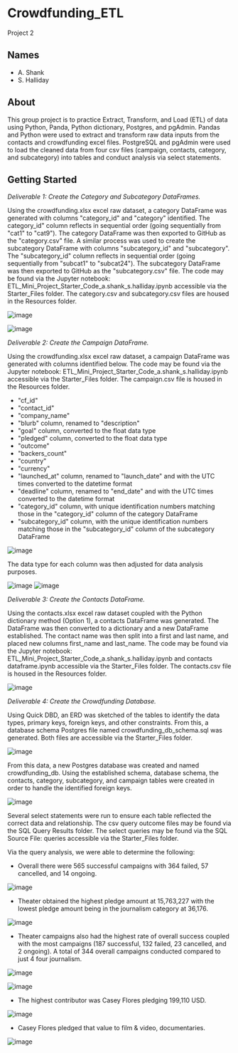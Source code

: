 # Crowdfunding_ETL
Project 2

## Names
* A. Shank
* S. Halliday

## About
This group project is to practice Extract, Transform, and Load (ETL) of data using Python, Panda, Python dictionary, Postgres, and pgAdmin. Pandas and Python were used to extract and transform raw data inputs from the contacts and crowdfunding excel files. PostgreSQL and pgAdmin were used to load the cleaned data from four csv files (campaign, contacts, category, and subcategory) into tables and conduct analysis via select statements.    

## Getting Started
_Deliverable 1: Create the Category and Subcategory DataFrames._

Using the crowdfunding.xlsx excel raw dataset, a category DataFrame was generated with columns "category_id" and "category" identified. The category_id" column reflects in sequential order (going sequentially from "cat1" to "cat9"). The category DataFrame was then exported to GitHub as the "category.csv" file. A similar process was used to create the subcategory DataFrame with columns "subcategory_id" and "subcategory". The "subcategory_id" column reflects in sequential order (going sequentially from "subcat1" to "subcat24"). The subcategory DataFrame was then exported to GitHub as the "subcategory.csv" file.
The code may be found via the Jupyter notebook: ETL_Mini_Project_Starter_Code_a.shank_s.halliday.ipynb accessible via the Starter_Files folder. The category.csv and subcategory.csv files are housed in the Resources folder. 

![image](https://github.com/amshank1979/Crowdfunding_ETL/assets/133922704/428b6810-35b8-49b8-b912-c560980c4051)

![image](https://github.com/amshank1979/Crowdfunding_ETL/assets/133922704/477d0090-e3ea-471a-a7f4-a9b6f379a8ef)


_Deliverable 2: Create the Campaign DataFrame._

Using the crowdfunding.xlsx excel raw dataset, a campaign DataFrame was generated with columns identified below. The code may be found via the Jupyter notebook: ETL_Mini_Project_Starter_Code_a.shank_s.halliday.ipynb accessible via the Starter_Files folder. The campaign.csv file is housed in the Resources folder.

* "cf_id" 
* "contact_id" 
* "company_name" 
* "blurb" column, renamed to "description"
* "goal" column, converted to the float data type
* "pledged" column, converted to the float data type
* "outcome"
* "backers_count"
* "country"
* "currency"
* "launched_at" column, renamed to "launch_date" and with the UTC times converted to the datetime format
* "deadline" column, renamed to "end_date" and with the UTC times converted to the datetime format
* "category_id" column, with unique identification numbers matching those in the "category_id" column of the category DataFrame
* "subcategory_id" column, with the unique identification numbers matching those in the "subcategory_id" column of the subcategory DataFrame

![image](https://github.com/amshank1979/Crowdfunding_ETL/assets/133922704/d0409a90-a719-4188-b4ed-09a5fd6ec9db)

The data type for each column was then adjusted for data analysis purposes. 

![image](https://github.com/Mepseha/Mars_News/assets/133922704/a8efb8cc-a95b-4bd0-91c4-e84144f9fa1b)
![image](https://github.com/Mepseha/Mars_News/assets/133922704/54fa84b2-6a5d-41e3-a2a6-fcfa31e184d3)

_Deliverable 3: Create the Contacts DataFrame._

Using the contacts.xlsx excel raw dataset coupled with the Python dictionary method (Option 1), a contacts DataFrame was generated. The DataFrame was then converted to a dictionary and a new DataFrame established. The contact name was then split into a first and last name, and placed new columns first_name and last_name. The code may be found via the Jupyter notebook: ETL_Mini_Project_Starter_Code_a.shank_s.halliday.ipynb and contacts dataframe.ipynb accessible via the Starter_Files folder. The contacts.csv file is housed in the Resources folder.

![image](https://github.com/amshank1979/Crowdfunding_ETL/assets/133922704/cdf68a92-910d-4dc3-a36c-99b7788b1aeb)

_Deliverable 4: Create the Crowdfunding Database._

Using Quick DBD, an ERD was sketched of the tables to identify the data types, primary keys, foreign keys, and other constraints. From this, a database schema Postgres file named crowdfunding_db_schema.sql was generated. Both files are accessible via the Starter_Files folder. 

![image](https://github.com/amshank1979/Crowdfunding_ETL/assets/133922704/880b0b4b-d761-4326-b1f3-c320f69218a0)

From this data, a new Postgres database was created and named crowdfunding_db. Using the established schema, database schema, the contacts, category, subcategory, and campaign tables were created in order to handle the identified foreign keys.

![image](https://github.com/amshank1979/Crowdfunding_ETL/assets/133922704/d9a5ac8b-88fc-4dd1-aff5-d999dde97563)

Several select statements were run to ensure each table reflected the correct data and relationship. The csv query outcome files may be found via the SQL Query Results folder. The select queries may be found via the SQL Source File: queries accessible via the Starter_Files folder.

Via the query analysis, we were able to determine the following:
* Overall there were 565 successful campaigns with 364 failed, 57 cancelled, and 14 ongoing.
  
 ![image](https://github.com/amshank1979/Crowdfunding_ETL/assets/133922704/49f1619c-c6f8-4265-9d35-182013585079)

* Theater obtained the highest pledge amount at 15,763,227 with the lowest pledge amount being in the journalism category at 36,176.
  
 ![image](https://github.com/amshank1979/Crowdfunding_ETL/assets/133922704/3d792539-0585-49a4-bc96-6b79a6d91904)

* Theater campaigns also had the highest rate of overall success coupled with the most campaigns (187 successful, 132 failed, 23 cancelled, and 2 ongoing). A total of 344 overall campaigns conducted compared to just 4 four journalism.
  
 ![image](https://github.com/amshank1979/Crowdfunding_ETL/assets/133922704/2eb4a5f7-3936-44de-b3d6-3d5cb6708f3e)

 ![image](https://github.com/amshank1979/Crowdfunding_ETL/assets/133922704/ed8289b8-8113-44b1-ac70-654b3f255fe3)

* The highest contributor was Casey Flores pledging 199,110 USD.
  
 ![image](https://github.com/amshank1979/Crowdfunding_ETL/assets/133922704/5a51937e-90e8-457b-bdda-8529c872c363)

* Casey Flores pledged that value to film & video, documentaries.
  
 ![image](https://github.com/amshank1979/Crowdfunding_ETL/assets/133922704/c92eeed1-8224-4d84-ab23-b0a052ea8b4b)
